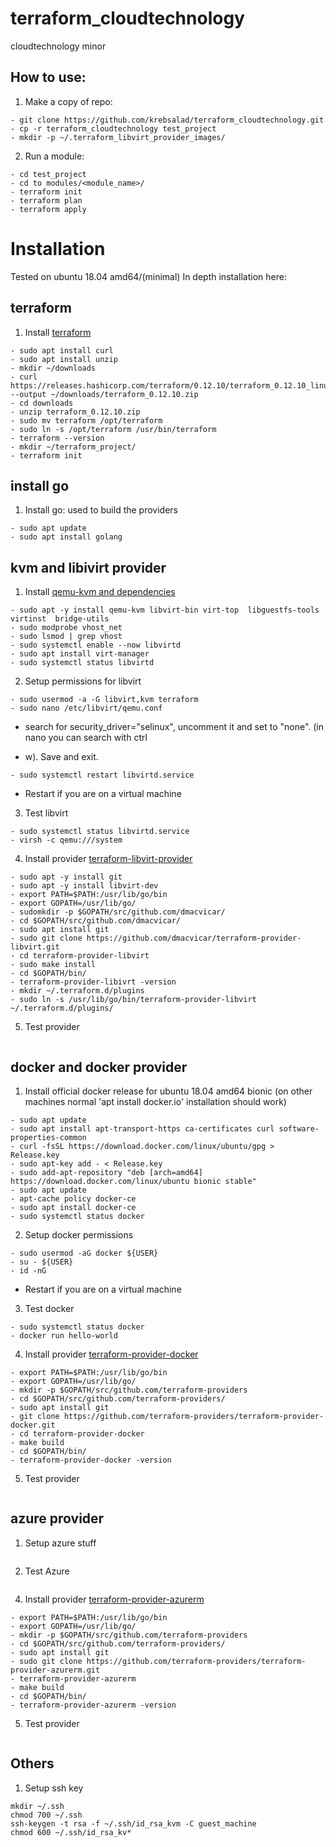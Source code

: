 # terraform_cloudtechnology
cloudtechnology minor


## How to use:

1. Make a copy of repo:
```
- git clone https://github.com/krebsalad/terraform_cloudtechnology.git
- cp -r terraform_cloudtechnology test_project
- mkdir -p ~/.terraform_libvirt_provider_images/
```

2. Run a module:
```
- cd test_project
- cd to modules/<module_name>/
- terraform init
- terraform plan
- terraform apply
```
##
#

# Installation
Tested on ubuntu 18.04 amd64/(minimal)
In depth installation here: <TODO>

## terraform
1. Install [terraform](https://www.terraform.io/downloads.html)
```
- sudo apt install curl
- sudo apt install unzip
- mkdir ~/downloads
- curl https://releases.hashicorp.com/terraform/0.12.10/terraform_0.12.10_linux_amd64.zip --output ~/downloads/terraform_0.12.10.zip
- cd downloads
- unzip terraform_0.12.10.zip
- sudo mv terraform /opt/terraform
- sudo ln -s /opt/terraform /usr/bin/terraform
- terraform --version
- mkdir ~/terraform_project/
- terraform init
```
##

## install go
1. Install go: used to build the providers
```
- sudo apt update
- sudo apt install golang
```
##


## kvm and libivirt provider
1. Install [qemu-kvm and dependencies](https://help.ubuntu.com/community/KVM/Installation)
```
- sudo apt -y install qemu-kvm libvirt-bin virt-top  libguestfs-tools virtinst  bridge-utils
- sudo modprobe vhost_net
- sudo lsmod | grep vhost
- sudo systemctl enable --now libvirtd
- sudo apt install virt-manager
- sudo systemctl status libvirtd
```

2. Setup permissions for libvirt
```
- sudo usermod -a -G libvirt,kvm terraform
- sudo nano /etc/libvirt/qemu.conf
```
- search for security_driver="selinux", uncomment it and set to "none". (in nano you can search with ctrl 
+ w). Save and exit.
```
- sudo systemctl restart libvirtd.service
```
- Restart if you are on a virtual machine

3. Test libvirt
```
- sudo systemctl status libvirtd.service
- virsh -c qemu:///system
```

4. Install provider [terraform-libvirt-provider](https://github.com/dmacvicar/terraform-provider-libvirt#installing)
```
- sudo apt -y install git
- sudo apt -y install libvirt-dev
- export PATH=$PATH:/usr/lib/go/bin
- export GOPATH=/usr/lib/go/
- sudomkdir -p $GOPATH/src/github.com/dmacvicar/
- cd $GOPATH/src/github.com/dmacvicar/
- sudo apt install git
- sudo git clone https://github.com/dmacvicar/terraform-provider-libvirt.git
- cd terraform-provider-libvirt
- sudo make install
- cd $GOPATH/bin/
- terraform-provider-libivrt -version
- mkdir ~/.terraform.d/plugins
- sudo ln -s /usr/lib/go/bin/terraform-provider-libvirt ~/.terraform.d/plugins/
```

5. Test provider  <TODO>
```
```


##

## docker and docker provider
1. Install official docker release for ubuntu 18.04 amd64 bionic (on other machines normal 'apt install docker.io' installation should work)
```
- sudo apt update
- sudo apt install apt-transport-https ca-certificates curl software-properties-common
- curl -fsSL https://download.docker.com/linux/ubuntu/gpg > Release.key
- sudo apt-key add - < Release.key
- sudo add-apt-repository "deb [arch=amd64] https://download.docker.com/linux/ubuntu bionic stable"
- sudo apt update
- apt-cache policy docker-ce
- sudo apt install docker-ce
- sudo systemctl status docker
```

2. Setup docker permissions
```
- sudo usermod -aG docker ${USER}
- su - ${USER}
- id -nG
```
- Restart if you are on a virtual machine

3. Test docker
```
- sudo systemctl status docker
- docker run hello-world
```

4. Install provider [terraform-provider-docker](https://github.com/terraform-providers/terraform-provider-docker#building-the-provider)
```
- export PATH=$PATH:/usr/lib/go/bin
- export GOPATH=/usr/lib/go/
- mkdir -p $GOPATH/src/github.com/terraform-providers
- cd $GOPATH/src/github.com/terraform-providers/
- sudo apt install git
- git clone https://github.com/terraform-providers/terraform-provider-docker.git
- cd terraform-provider-docker
- make build 
- cd $GOPATH/bin/
- terraform-provider-docker -version
```

5. Test provider <TODO>
```
```

##

## azure provider
1. Setup azure stuff
```
```

2. Test Azure
```
```

4. Install provider [terraform-provider-azurerm](https://github.com/terraform-providers/terraform-provider-azurerm)
```
- export PATH=$PATH:/usr/lib/go/bin
- export GOPATH=/usr/lib/go/
- mkdir -p $GOPATH/src/github.com/terraform-providers
- cd $GOPATH/src/github.com/terraform-providers/
- sudo apt install git
- sudo git clone https://github.com/terraform-providers/terraform-provider-azurerm.git
- terraform-provider-azurerm
- make build 
- cd $GOPATH/bin/
- terraform-provider-azurerm -version
```

5. Test provider <TODO>
```
```

##


## Others
1. Setup ssh key
```
mkdir ~/.ssh
chmod 700 ~/.ssh
ssh-keygen -t rsa -f ~/.ssh/id_rsa_kvm -C guest_machine
chmod 600 ~/.ssh/id_rsa_kv*
```
##
#
